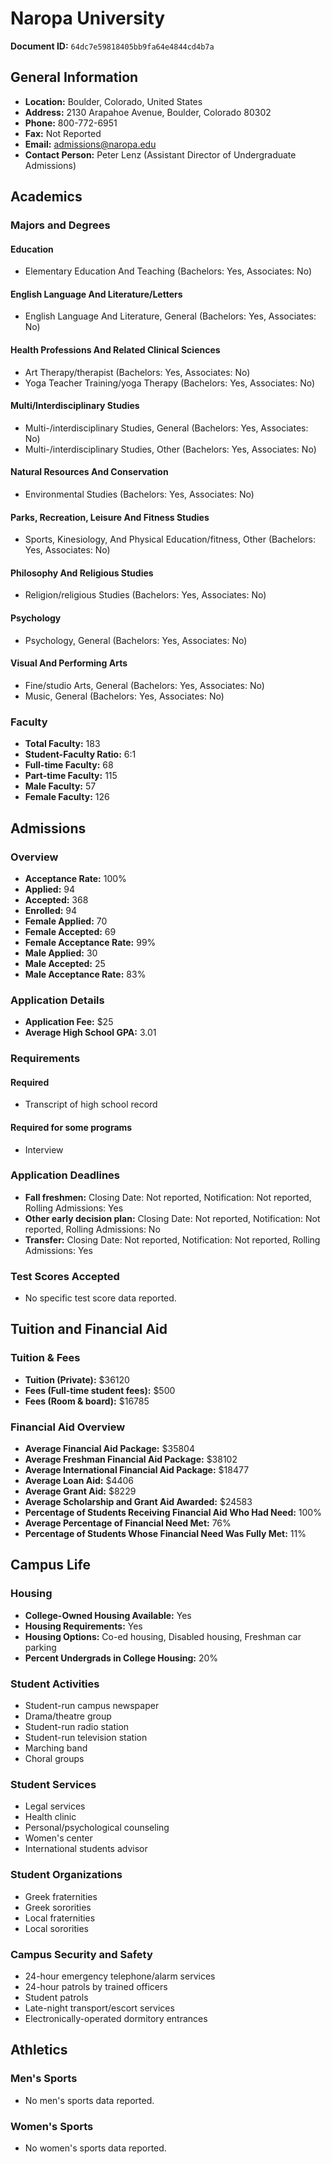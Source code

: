 # Naropa University

**Document ID:** `64dc7e59818405bb9fa64e4844cd4b7a`

## General Information

- **Location:** Boulder, Colorado, United States
- **Address:** 2130 Arapahoe Avenue, Boulder, Colorado 80302
- **Phone:** 800-772-6951
- **Fax:** Not Reported
- **Email:** admissions@naropa.edu
- **Contact Person:** Peter Lenz (Assistant Director of Undergraduate Admissions)

## Academics

### Majors and Degrees

#### Education

- Elementary Education And Teaching (Bachelors: Yes, Associates: No)

#### English Language And Literature/Letters

- English Language And Literature, General (Bachelors: Yes, Associates: No)

#### Health Professions And Related Clinical Sciences

- Art Therapy/therapist (Bachelors: Yes, Associates: No)
- Yoga Teacher Training/yoga Therapy (Bachelors: Yes, Associates: No)

#### Multi/Interdisciplinary Studies

- Multi-/interdisciplinary Studies, General (Bachelors: Yes, Associates: No)
- Multi-/interdisciplinary Studies, Other (Bachelors: Yes, Associates: No)

#### Natural Resources And Conservation

- Environmental Studies (Bachelors: Yes, Associates: No)

#### Parks, Recreation, Leisure And Fitness Studies

- Sports, Kinesiology, And Physical Education/fitness, Other (Bachelors: Yes, Associates: No)

#### Philosophy And Religious Studies

- Religion/religious Studies (Bachelors: Yes, Associates: No)

#### Psychology

- Psychology, General (Bachelors: Yes, Associates: No)

#### Visual And Performing Arts

- Fine/studio Arts, General (Bachelors: Yes, Associates: No)
- Music, General (Bachelors: Yes, Associates: No)

### Faculty

- **Total Faculty:** 183
- **Student-Faculty Ratio:** 6:1
- **Full-time Faculty:** 68
- **Part-time Faculty:** 115
- **Male Faculty:** 57
- **Female Faculty:** 126

## Admissions

### Overview

- **Acceptance Rate:** 100%
- **Applied:** 94
- **Accepted:** 368
- **Enrolled:** 94
- **Female Applied:** 70
- **Female Accepted:** 69
- **Female Acceptance Rate:** 99%
- **Male Applied:** 30
- **Male Accepted:** 25
- **Male Acceptance Rate:** 83%

### Application Details

- **Application Fee:** $25
- **Average High School GPA:** 3.01

### Requirements

#### Required

- Transcript of high school record

#### Required for some programs

- Interview

### Application Deadlines

- **Fall freshmen:** Closing Date: Not reported, Notification: Not reported, Rolling Admissions: Yes
- **Other early decision plan:** Closing Date: Not reported, Notification: Not reported, Rolling Admissions: No
- **Transfer:** Closing Date: Not reported, Notification: Not reported, Rolling Admissions: Yes

### Test Scores Accepted

- No specific test score data reported.

## Tuition and Financial Aid

### Tuition & Fees

- **Tuition (Private):** $36120
- **Fees (Full-time student fees):** $500
- **Fees (Room & board):** $16785

### Financial Aid Overview

- **Average Financial Aid Package:** $35804
- **Average Freshman Financial Aid Package:** $38102
- **Average International Financial Aid Package:** $18477
- **Average Loan Aid:** $4406
- **Average Grant Aid:** $8229
- **Average Scholarship and Grant Aid Awarded:** $24583
- **Percentage of Students Receiving Financial Aid Who Had Need:** 100%
- **Average Percentage of Financial Need Met:** 76%
- **Percentage of Students Whose Financial Need Was Fully Met:** 11%

## Campus Life

### Housing

- **College-Owned Housing Available:** Yes
- **Housing Requirements:** Yes
- **Housing Options:** Co-ed housing, Disabled housing, Freshman car parking
- **Percent Undergrads in College Housing:** 20%

### Student Activities

- Student-run campus newspaper
- Drama/theatre group
- Student-run radio station
- Student-run television station
- Marching band
- Choral groups

### Student Services

- Legal services
- Health clinic
- Personal/psychological counseling
- Women's center
- International students advisor

### Student Organizations

- Greek fraternities
- Greek sororities
- Local fraternities
- Local sororities

### Campus Security and Safety

- 24-hour emergency telephone/alarm services
- 24-hour patrols by trained officers
- Student patrols
- Late-night transport/escort services
- Electronically-operated dormitory entrances

## Athletics

### Men's Sports

- No men's sports data reported.

### Women's Sports

- No women's sports data reported.
